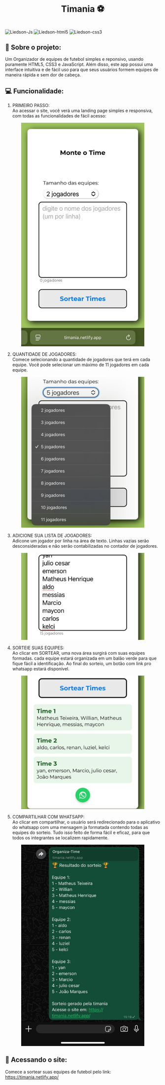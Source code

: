 <h1 align="center" style="font-weight: bold;">Timania ⚽️</h1>

<div style="display: inline-block" ><br>
    <img align="center" alt="Liedson-Js" height="30" width="40" src="https://cdn.jsdelivr.net/gh/devicons/devicon@latest/icons/javascript/javascript-original.svg" />
    <img align="center" alt="Liedson-html5" height="30" width="40" src="https://cdn.jsdelivr.net/gh/devicons/devicon@latest/icons/html5/html5-original.svg" />
    <img align="center" alt="Liedson-css3" height="30" width="40" src="https://cdn.jsdelivr.net/gh/devicons/devicon@latest/icons/css3/css3-original.svg" />
    
</div>
<br>

<h2 id="started">📌 Sobre o projeto:</h2>

Um Organizador de equipes de futebol simples e reponsivo, usando puramente HTML5, CSS3 e JavaScript. Além disso, este app possui uma interface intuitiva e de fácil uso para que seus usuários formem equipes de maneira rápida e sem dor de cabeça. 
<br>

<h2 id="started">💻 Funcionalidade:</h2>

1. PRIMEIRO PASSO:<br>
    Ao acessar o site, você verá uma landing page simples e responsiva, com todas as funcionalidades de fácil acesso:
    <br>

<p align="center">
    <img src="./assets/img/inicial.jpeg" alt="Image Example" width="400px">
</p>

2. QUANTIDADE DE JOGADORES:<br>
    Comece selecionando a quantidade de jogadores que terá em cada equipe. Você pode selecionar um máximo de 11 jogadores em cada equipe.
    <br>

<p align="center">
    <img src="./assets/img/tamanho_equipes.jpeg" width="400px">
</p>

3. ADICIONE SUA LISTA DE JOGADORES:<br>
    Adicone um jogador por linha na área de texto. Linhas vazias serão desconsideradas e não serão contabilizadas no contador de jogadores.
    <br>

<p align="center">
    <img src="./assets/img/adicionar_jogadores.jpeg" width="400px">
</p>

4. SORTEIE SUAS EQUIPES:<br>
    Ao clicar em SORTEAR, uma nova área surgirá com suas equipes formadas. cada equipe estará organizada em um balão verde para que fique fácil a identificação. Ao final do sorteio, um botão com link pro whatsapp estará disponível.
    <br>

<p align="center">
    <img src="./assets/img/sortear_equipes.jpeg" width="400px">
</p>

5. COMPARTILHAR COM WHATSAPP:<br>
    Ao clicar em compartilhar, o usuário será redirecionado para o aplicativo do whatsapp com uma mensagem ja formatada contendo todas as equipes do sorteio. Tudo isso feito de forma fácil e eficaz, para que todos os integrantes se localizem rapidamente.
    <br>

<p align="center">
    <img src="./assets/img/compartilhar_whatsapp.jpeg" width="400px">
</p>


<h2 id="started">🚀 Acessando o site:</h2>

Comece a sortear suas equipes de futebol pelo link: 
https://timania.netlify.app/

